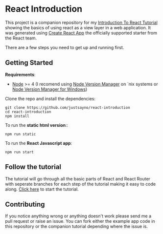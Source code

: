# React Introduction

This project is a companion repository for my [Introduction To React Tutorial](https://github.com/justsayno/react-introduction-tutorial) showing the basics of using 
react as a view layer in a web application. It was generated using [Create React App](https://github.com/facebookincubator/create-react-app) the officially supported starter
from the React team.

There are a few steps you need to get up and running first.

## Getting Started

**Requirements**:

- [Node](https://nodejs.org/en/) >= 4 (I recomend using [Node Version Manager](https://github.com/creationix/nvm) on `nix systems or [Node Version Manager for Windows](https://github.com/coreybutler/nvm-windows))

Clone the repo and install the dependencies:

```
git clone https://github.com/justsayno/react-introduction
cd react-introduction
npm install
```

To run the **static html version**::

```
npm run static
```

To run the **React Javascript app**:

```
npm run start
```

## Follow the tutorial

The tutorial will go through all the basic parts of React and React Router with seperate branches for each step of the tutorial making it easy to code along.
[Click here](https://github.com/justsayno/react-introduction-tutorial) to start the tutorial.

## Contributing

If you notice anything wrong or anything doesn't work please send me a pull request or raise an issue. You can fork either the example app code in this repository
or the companion tutorial depending where the issue is.
